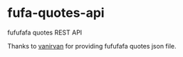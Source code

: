 # fufa-quotes-api
fufufafa quotes REST API

Thanks to [vanirvan](https://github.com/vanirvan/fufufafa-quotes-fetcher/) for providing fufufafa quotes json file.
